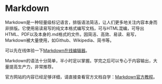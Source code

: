 # Markdown

Markdown是一种轻量级标记语言，排版语法简洁，让人们更多地关注内容本身而非排版。它使用易读易写的纯文本格式编写文档，可与HTML混编，可导出HTML、PDF以及本身的.md格式的文件。因简洁、高效、易读、易写，Markdown被大量使用，如Github、Wikipedia、简书等。

可以先在线体验一下[Markdown在线编辑器](https://markdown.com.cn/editor/)。

Markdown的语法十分简单，半小时足以掌握。学完之后可以专心于内容输出，大量提高生产力，非常推荐。

官方网站的内容已经足够详细，请直接查看官方文档自学：[Markdown官方教程](https://markdown.com.cn/)。

